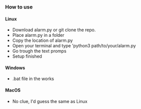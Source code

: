 ### How to use
#### Linux
- Download alarm.py or git clone the repo.
- Place alarm.py in a folder
- Copy the location of alarm.py
- Open your terminal and type 'python3 path/to/your/alarm.py
- Go trough the text promps
- Setup finished
#### Windows
- .bat file in the works
#### MacOS
- No clue, I'd guess the same as Linux
